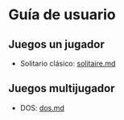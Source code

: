 # Guía de usuario



## Juegos un jugador

- Solitario clásico: [solitaire.md]()

## Juegos multijugador

- DOS: [dos.md]()

